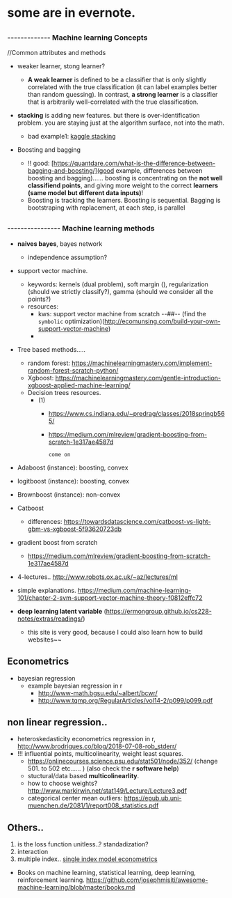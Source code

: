 # some are in evernote.

## <h3> ------------- Machine learning Concepts</h3>

//Common attributes and methods
- weaker learner, stong learner? 
  - **A weak learner** is defined to be a classifier that is only slightly correlated with the true classification (it can label examples better than random guessing). In contrast, **a strong learner** is a classifier that is arbitrarily well-correlated with the true classification. 

- **stacking** is adding new features. but there is over-identification problem. you are staying just at the algorithm surface, not into the math. 
  - bad example1: [kaggle stacking](http://blog.kaggle.com/2016/12/27/a-kagglers-guide-to-model-stacking-in-practice/)
- Boosting and bagging
  - !! good: [https://quantdare.com/what-is-the-difference-between-bagging-and-boosting/](good example, differences between boosting and bagging)...... boosting is concentrating on the **not well classifiend points**, and giving more weight to the correct **learners (same model but different data inputs)**! 
  - Boosting is tracking the learners. Boosting is sequential. Bagging is bootstraping with replacement, at each step, is parallel


## <h3>---------------- Machine learning methods </h3>

- **naives bayes**, bayes network
  - independence assumption?

- support vector machine.
  - keywords: kernels (dual problem), soft margin (), regularization (should we strictly classify?), gamma (should we consider all the points?) 
  - resources:
    - kws: support vector machine from scratch --##-- (find the `symbolic` optimization)(http://ecomunsing.com/build-your-own-support-vector-machine)
    - 


- Tree based methods..... 
  - random forest: https://machinelearningmastery.com/implement-random-forest-scratch-python/
  - Xgboost: https://machinelearningmastery.com/gentle-introduction-xgboost-applied-machine-learning/
  - Decision trees resources.
    - (1)
      * https://www.cs.indiana.edu/~predrag/classes/2018springb565/
      * https://medium.com/mlreview/gradient-boosting-from-scratch-1e317ae4587d

        ```
        come on
        ```


- Adaboost (instance): boosting, convex
- logitboost (instance): boosting, convex
- Brownboost (instance): non-convex
- Catboost
  - differences: https://towardsdatascience.com/catboost-vs-light-gbm-vs-xgboost-5f93620723db
- gradient boost from scratch
  - https://medium.com/mlreview/gradient-boosting-from-scratch-1e317ae4587d


- 4-lectures.. http://www.robots.ox.ac.uk/~az/lectures/ml
- simple explanations. https://medium.com/machine-learning-101/chapter-2-svm-support-vector-machine-theory-f0812effc72


- **deep learning latent variable** (https://ermongroup.github.io/cs228-notes/extras/readings/)
  - this site is very good, because I could also learn how to build websites~~



## Econometrics
- bayesian regression
  * example bayesian regression in r
    - http://www-math.bgsu.edu/~albert/bcwr/
    - http://www.tqmp.org/RegularArticles/vol14-2/p099/p099.pdf

## non linear regression..
- heteroskedasticity econometrics regression in r, http://www.brodrigues.co/blog/2018-07-08-rob_stderr/
- !!! influential points, multicolinearity, weight least squares. 
  - https://onlinecourses.science.psu.edu/stat501/node/352/   (change 501. to 502 etc...... ) (also check the **r software help**)
  - stuctural/data based **multicolinearlity**.
  - how to choose weights? http://www.markirwin.net/stat149/Lecture/Lecture3.pdf 
  - categorical center mean outliers: https://epub.ub.uni-muenchen.de/2081/1/report008_statistics.pdf

## Others..
1. is the loss function unitless..? standadization?
2. interaction
3. multiple index.. [single index model econometrics](https://www.springer.com/cda/content/document/cda_downloaddocument/9780387928692-c1.pdf?SGWID=0-0-45-777205-p173900303)
- Books on machine learning, statistical learning, deep learning, reinforcement learning.
https://github.com/josephmisiti/awesome-machine-learning/blob/master/books.md

